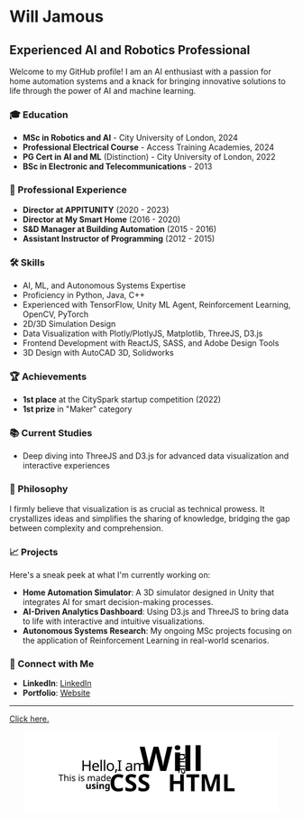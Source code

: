 # Will Jamous

## Experienced AI and Robotics Professional

Welcome to my GitHub profile! I am an AI enthusiast with a passion for home automation systems and a knack for bringing innovative solutions to life through the power of AI and machine learning.

### 🎓 Education

- **MSc in Robotics and AI** -  City University of London, 2024
- **Professional Electrical Course** -  Access Training Academies, 2024
- **PG Cert in AI and ML** (Distinction) - City University of London, 2022
- **BSc in Electronic and Telecommunications** - 2013

### 💼 Professional Experience

- **Director at APPITUNITY** (2020 - 2023)
- **Director at My Smart Home** (2016 - 2020)
- **S&D Manager at Building Automation** (2015 - 2016)
- **Assistant Instructor of Programming** (2012 - 2015)

### 🛠 Skills

- AI, ML, and Autonomous Systems Expertise
- Proficiency in Python, Java, C++
- Experienced with TensorFlow, Unity ML Agent, Reinforcement Learning, OpenCV, PyTorch
- 2D/3D Simulation Design
- Data Visualization with Plotly/PlotlyJS, Matplotlib, ThreeJS, D3.js
- Frontend Development with ReactJS, SASS, and Adobe Design Tools
- 3D Design with AutoCAD 3D, Solidworks

### 🏆 Achievements

- **1st place** at the CitySpark startup competition (2022)
- **1st prize** in "Maker" category

### 📚 Current Studies

- Deep diving into ThreeJS and D3.js for advanced data visualization and interactive experiences

### 🧠 Philosophy

I firmly believe that visualization is as crucial as technical prowess. It crystallizes ideas and simplifies the sharing of knowledge, bridging the gap between complexity and comprehension.

### 📈 Projects

Here's a sneak peek at what I'm currently working on:

- **Home Automation Simulator**: A 3D simulator designed in Unity that integrates AI for smart decision-making processes.
- **AI-Driven Analytics Dashboard**: Using D3.js and ThreeJS to bring data to life with interactive and intuitive visualizations.
- **Autonomous Systems Research**: My ongoing MSc projects focusing on the application of Reinforcement Learning in real-world scenarios.

### 🤝 Connect with Me

- **LinkedIn**: [LinkedIn](https://www.linkedin.com/in/smartwill/)
- **Portfolio**: [Website](https://wlaa41.github.io/Portfolio/)

---
<a href="https://wlaa41.github.io/Portfolio/" target="_blank">Click here.</a>


<p align="center">
<img src="./intro.svg" alt="" />
</p>
<!---
wlaa41/wlaa41 is a ✨ special ✨ repository because its `README.md` (this file) appears on your GitHub profile.
You can click the Preview link to take a look at your changes.
--->
